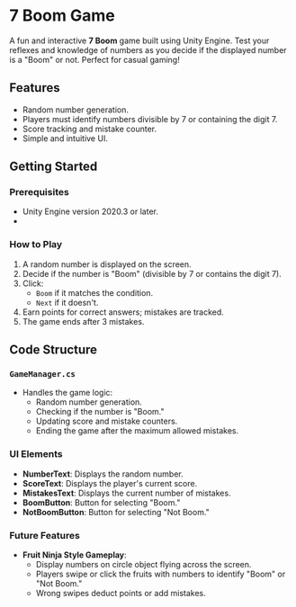 # 7 Boom Game

A fun and interactive **7 Boom** game built using Unity Engine. Test your reflexes and knowledge of numbers as you decide if the displayed number is a "Boom" or not. Perfect for casual gaming!

## Features
- Random number generation.
- Players must identify numbers divisible by 7 or containing the digit 7.
- Score tracking and mistake counter.
- Simple and intuitive UI.

## Getting Started

### Prerequisites
- Unity Engine version 2020.3 or later.
- 
### How to Play
1. A random number is displayed on the screen.
2. Decide if the number is "Boom" (divisible by 7 or contains the digit 7).
3. Click:
   - `Boom` if it matches the condition.
   - `Next` if it doesn't.
4. Earn points for correct answers; mistakes are tracked.
5. The game ends after 3 mistakes.

## Code Structure

### `GameManager.cs`
- Handles the game logic:
  - Random number generation.
  - Checking if the number is "Boom."
  - Updating score and mistake counters.
  - Ending the game after the maximum allowed mistakes.

### UI Elements
- **NumberText**: Displays the random number.
- **ScoreText**: Displays the player's current score.
- **MistakesText**: Displays the current number of mistakes.
- **BoomButton**: Button for selecting "Boom."
- **NotBoomButton**: Button for selecting "Not Boom."

### Future Features
- **Fruit Ninja Style Gameplay**: 
  - Display numbers on circle object flying across the screen.
  - Players swipe or click the fruits with numbers to identify "Boom" or "Not Boom."
  - Wrong swipes deduct points or add mistakes.
